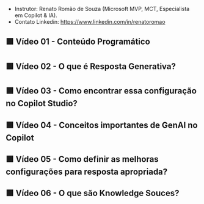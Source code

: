 - Instrutor: Renato Romão de Souza (Microsoft MVP, MCT, Especialista em Copilot & IA).
- Contato Linkedin: https://www.linkedin.com/in/renatoromao

## 🟩 Vídeo 01 - Conteúdo Programático

## 🟩 Vídeo 02 - O que é Resposta Generativa?

## 🟩 Vídeo 03 - Como encontrar essa configuração no Copilot Studio?

## 🟩 Vídeo 04 - Conceitos importantes de GenAI no Copilot

## 🟩 Vídeo 05 - Como definir as melhoras configurações para resposta apropriada?

## 🟩 Vídeo 06 - O que são Knowledge Souces?